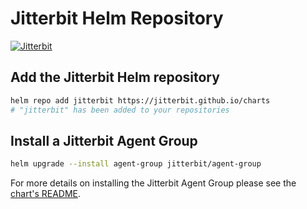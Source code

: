 # Jitterbit Helm Repository

[![Jitterbit](https://raw.githubusercontent.com/jitterbit/charts/master/logos/jitterbit-logo-horizontal-rgb.png)](https://www.jitterbit.com)

## Add the Jitterbit Helm repository

```bash
helm repo add jitterbit https://jitterbit.github.io/charts
# "jitterbit" has been added to your repositories
```

## Install a Jitterbit Agent Group

```bash
helm upgrade --install agent-group jitterbit/agent-group
```

For more details on installing the Jitterbit Agent Group please see the [chart's README](https://github.com/jitterbit/charts/tree/master/charts/agent-group).

